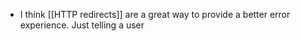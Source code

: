 - I think [[HTTP redirects]] are a great way to provide a better error experience. Just telling a user